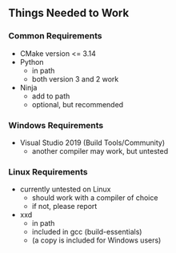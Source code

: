 ## Things Needed to Work

### Common Requirements

- CMake version <= 3.14
- Python
  - in path
  - both version 3 and 2 work
- Ninja
  - add to path
  - optional, but recommended

### Windows Requirements

- Visual Studio 2019 (Build Tools/Community)
  - another compiler may work, but untested

### Linux Requirements

- currently untested on Linux
  - should work with a compiler of choice
  - if not, please report
- xxd
  - in path
  - included in gcc (build-essentials)
  - (a copy is included for Windows users)
